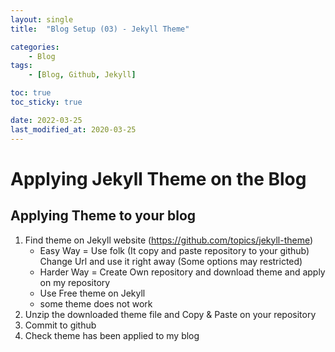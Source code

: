 ```yaml
---
layout: single
title:  "Blog Setup (03) - Jekyll Theme"

categories:
    - Blog
tags:
    - [Blog, Github, Jekyll]

toc: true
toc_sticky: true

date: 2022-03-25
last_modified_at: 2020-03-25
---
```

# Applying Jekyll Theme on the Blog

## Applying Theme to your blog
1. Find theme on Jekyll website (https://github.com/topics/jekyll-theme)
   - Easy Way = Use folk (It copy and paste repository to your github)  
                Change Url and use it right away (Some options may restricted)
   - Harder Way = Create Own repository and download theme and apply on my repository
   - Use Free theme on Jekyll
   - some theme does not work
2. Unzip the downloaded theme file and Copy & Paste on your repository
3. Commit to github 
4. Check theme has been applied to my blog